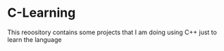 # C-Learning

This reoository contains some projects that I am doing using C++ just to learn the language
